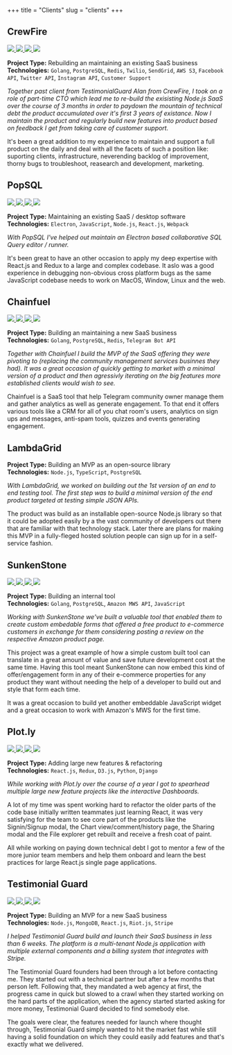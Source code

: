 +++
title = "Clients"
slug = "clients"
+++

<div class="project">
<h2>CrewFire</h2>
<div class="project__images">
  <a href="/images/clients/crewfire/homepage.png" target="_blank">
    <img src="/images/clients/crewfire/homepage.png" />
  </a>
  <a href="/images/clients/crewfire/campaigns.png" target="_blank">
    <img src="/images/clients/crewfire/campaigns.png" />
  </a>
  <a href="/images/clients/crewfire/people.png" target="_blank">
    <img src="/images/clients/crewfire/people.png" />
  </a>
  <a href="/images/clients/crewfire/settings.png" target="_blank">
    <img src="/images/clients/crewfire/settings.png" />
  </a>
</div>

**Project Type:** Rebuilding an maintaining an existing SaaS business<br/>
**Technologies:** `Golang`, `PostgreSQL`, `Redis`, `Twilio`, `SendGrid`, `AWS S3`,
  `Facebook API`, `Twitter API`, `Instagram API`, `Customer Support`

_Together past client from TestimonialGuard Alan from CrewFire, I took on a
role of part-time CTO which lead me to re-build the exisisting Node.js SaaS
over the course of 3 months in order to paydown the mountain of technical
debt the product accumulated over it's first 3 years of existance. Now I maintain
the product and regularly build new features into product based on feedback
I get from taking care of customer support._

It's been a great addition to my experience to maintain and support a full
product on the daily and deal with all the facets of such a position like:
suporting clients, infrastructure, neverending backlog of improvement, thorny
bugs to troubleshoot, reasearch and development, marketing.

</div>

<div class="project">
<h2>PopSQL</h2>
<div class="project__images">
  <a href="/images/clients/popsql/homepage.png" target="_blank">
    <img src="/images/clients/popsql/homepage.png" />
  </a>
  <a href="/images/clients/popsql/query.png" target="_blank">
    <img src="/images/clients/popsql/query.png" />
  </a>
  <a href="/images/clients/popsql/settings.png" target="_blank">
    <img src="/images/clients/popsql/settings.png" />
  </a>
  <a href="/images/clients/popsql/share.png" target="_blank">
    <img src="/images/clients/popsql/share.png" />
  </a>
</div>

**Project Type:** Maintaining an existing SaaS / desktop software<br/>
**Technologies:** `Electron`, `JavaScript`, `Node.js`, `React.js`, `Webpack`

_With PopSQL I've helped out maintain an Electron based collaborative SQL
Query editor / runner._

It's been great to have an other occasion to apply my deep
expertise with React.js and Redux to a large and complex codebase. It aslo
was a good experience in debugging non-obvious cross platform bugs as the same
JavaScript codebase needs to work on MacOS, Window, Linux and the web.

</div>

<div class="project">
<h2>Chainfuel</h2>
<div class="project__images">
  <a href="/images/clients/chainfuel/homepage.png" target="_blank">
    <img src="/images/clients/chainfuel/homepage.png" />
  </a>
  <a href="/images/clients/chainfuel/dashboard.png" target="_blank">
    <img src="/images/clients/chainfuel/dashboard.png" />
  </a>
  <a href="/images/clients/chainfuel/people.png" target="_blank">
    <img src="/images/clients/chainfuel/people.png" />
  </a>
  <a href="/images/clients/chainfuel/settings.png" target="_blank">
    <img src="/images/clients/chainfuel/settings.png" />
  </a>
</div>

**Project Type:** Building an maintaining a new SaaS business<br/>
**Technologies:** `Golang`, `PostgreSQL`, `Redis`, `Telegram Bot API`

_Together with Chainfuel I build the MVP of the SaaS offering they were pivoting
to (replacing the community management services businnes they had). It was a
great occasion of quickly getting to market with a minimal version of a product
and then agressivly iterating on the big features more established clients would
wish to see._

Chainfuel is a SaaS tool that help Telegram community owner manage them and
gather analytics as well as generate engagement. To that end it offers various
tools like a CRM for all of you chat room's users, analytics on sign ups and
messages, anti-spam tools, quizzes and events generating engagement.

</div>

<div class="project">
<h2>LambdaGrid</h2>
<div></div>

**Project Type:** Building an MVP as an open-source library<br/>
**Technologies:** `Node.js`, `TypeScript`, `PostgreSQL`

_With LambdaGrid, we worked on building out the 1st version of an
end to end testing tool. The first step was to build a minimal version
of the end product targeted at testing simple JSON APIs._

The product was build as an installable open-source Node.js library so that it
could be adopted easily by a the vast community of developers out there that are
familiar with that technology stack. Later there are plans for making this
MVP in a fully-fleged hosted solution people can sign up for in a self-service
fashion.


</div>

<div class="project">
<h2>SunkenStone</h2>
<div class="project__images">
  <a href="/images/clients/sunkenstone/create.png" target="_blank">
    <img src="/images/clients/sunkenstone/create.png" />
  </a>
  <a href="/images/clients/sunkenstone/form.png" target="_blank">
    <img src="/images/clients/sunkenstone/form.png" />
  </a>
  <a href="/images/clients/sunkenstone/list.png" target="_blank">
    <img src="/images/clients/sunkenstone/list.png" />
  </a>
  <a href="/images/clients/sunkenstone/login.png" target="_blank">
    <img src="/images/clients/sunkenstone/login.png" />
  </a>
</div>

**Project Type:** Building an internal tool<br/>
**Technologies:** `Golang`, `PostgreSQL`, `Amazon MWS API`, `JavaScript`

_Working with SunkenStone we've built a valuable tool that enabled them
to create custom embedable forms that offered a free product to e-commerce
customers in exchange for them considering posting a review on the respective
Amazon product page._

This project was a great example of how a simple custom built tool can
translate in a great amount of value and save future development cost at
the same time. Having this tool meant SunkenStone can now embed this kind
of offer/engagement form in any of their e-commerce properties for any
product they want without needing the help of a developer to build out and
style that form each time.

It was a great occasion to build yet another embeddable JavaScript widget and
a great occasion to work with Amazon's MWS for the first time.

</div>

<div class="project">
<h2>Plot.ly</h2>
<div class="project__images">
  <a href="/images/clients/plotly/files.png" target="_blank">
    <img src="/images/clients/plotly/files.png" />
  </a>
  <a href="/images/clients/plotly/chart.png" target="_blank">
    <img src="/images/clients/plotly/chart.png" />
  </a>
  <a href="/images/clients/plotly/login.png" target="_blank">
    <img src="/images/clients/plotly/login.png" />
  </a>
  <a href="/images/clients/plotly/sharing.png" target="_blank">
    <img src="/images/clients/plotly/sharing.png" />
  </a>
</div>

**Project Type:** Adding large new features & refactoring<br/>
**Technologies:** `React.js`, `Redux`, `D3.js`, `Python`, `Django`

_While working with Plot.ly over the course of a year I got to spearhead
multiple large new feature projects like the interactive Dashboards._

A lot of my time was spent working hard to refactor the older parts of the code
base initially written teammates just learning React, it was very satisfying
for the team to see core part of the products like the Signin/Signup modal,
the Chart view/comment/history page, the Sharing modal and the File explorer
get rebuilt and receive a fresh coat of paint.

All while working on paying down technical debt I got to mentor a few of the
more junior team members and help them onboard and learn the best practices
for large React.js single page applications.

</div>

<div class="project">
<h2>Testimonial Guard</h2>
<div class="project__images">
  <a href="/images/clients/testimonialguard/signup.png" target="_blank">
    <img src="/images/clients/testimonialguard/signup.png" />
  </a>
  <a href="/images/clients/testimonialguard/billing.png" target="_blank">
    <img src="/images/clients/testimonialguard/billing.png" />
  </a>
  <a href="/images/clients/testimonialguard/request.png" target="_blank">
    <img src="/images/clients/testimonialguard/request.png" />
  </a>
  <a href="/images/clients/testimonialguard/popup.png" target="_blank">
    <img src="/images/clients/testimonialguard/popup.png" />
  </a>
</div>

**Project Type:** Building an MVP for a new SaaS business<br/>
**Technologies:** `Node.js`, `MongoDB`, `React.js`, `Riot.js`, `Stripe`

_I helped Testimonial Guard build and launch their SaaS business in less than 6 weeks. The platform is a multi-tenant Node.js application with multiple external components and a billing system that integrates with Stripe._

The Testimonial Guard founders had been through a lot before contacting me. They started out with a technical partner but after a few months that person left. Following that, they mandated a web agency at first, the progress came in quick but slowed to a crawl when they started working on the hard parts of the application, when the agency started started asking for more money, Testimonial Guard decided to find somebody else.

The goals were clear, the features needed for launch where thought through, Testimonial Guard simply wanted to hit the market fast while still having a solid foundation on which they could easily add features and that's exactly what we delivered.

</div>
